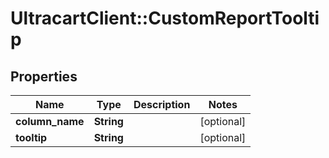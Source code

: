 # UltracartClient::CustomReportTooltip

## Properties
Name | Type | Description | Notes
------------ | ------------- | ------------- | -------------
**column_name** | **String** |  | [optional] 
**tooltip** | **String** |  | [optional] 


